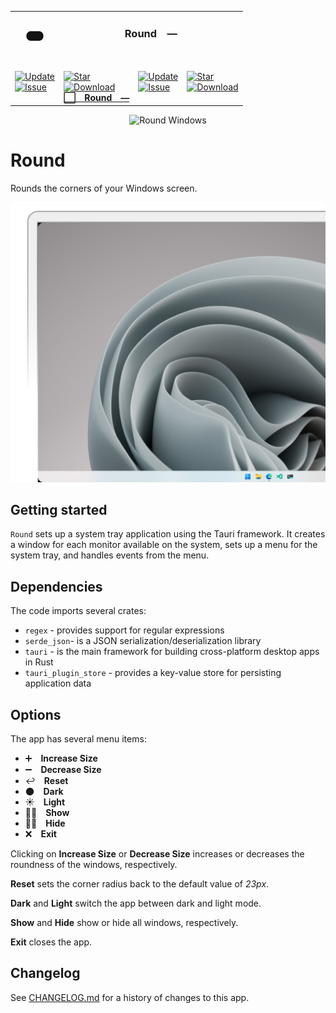 <table><tr> <td colspan="1"> <h3 align="center"> <picture> <source media="(prefers-color-scheme: dark)" srcset="https://raw.githubusercontent.com/PlayForm/Round/Current/src-tauri/src/Image/32x32.png"> <source media="(prefers-color-scheme: light)" srcset="https://raw.githubusercontent.com/PlayForm/Round/Current/src-tauri/src/Image/32x32.png"> <img width="28" alt="" src="https://raw.githubusercontent.com/PlayForm/Round/Current/src-tauri/src/Image/32x32.png"> </picture>  </h3> </td> <td colspan="3" valign="top"> <h3 align="center"> Round — </h3> </td> </tr><tr><td valign="top" colspan="1"><br><a href="HTTPS://GitHub.Com/PlayForm/Round" target="_blank"> <picture> <source media="(prefers-color-scheme: dark)" srcset="https://img.shields.io/github/last-commit/PlayForm/Round?label=Update&color=black&labelColor=black&logoColor=white&logoWidth=0"> <source media="(prefers-color-scheme: light)" srcset="https://img.shields.io/github/last-commit/PlayForm/Round?label=Update&color=white&labelColor=white&logoColor=black&logoWidth=0"> <img src="https://img.shields.io/github/last-commit/PlayForm/Round?label=Update&color=black&labelColor=black&logoColor=white&logoWidth=0" alt="Update" title="Update"> </picture> </a><br><a href="HTTPS://GitHub.Com/PlayForm/Round" target="_blank"> <picture> <source media="(prefers-color-scheme: dark)" srcset="https://img.shields.io/github/issues/PlayForm/Round?label=Issue&color=black&labelColor=black&logoColor=white&logoWidth=0"> <source media="(prefers-color-scheme: light)" srcset="https://img.shields.io/github/issues/PlayForm/Round?label=Issue&color=white&labelColor=white&logoColor=black&logoWidth=0"> <img src="https://img.shields.io/github/issues/PlayForm/Round?label=Issue&color=black&labelColor=black&logoColor=white&logoWidth=0" alt="Issue" title="Issue"> </picture> </a><br><br></td><td valign="top" colspan="1"><br><a href="https://github.com/PlayForm/Round" target="_blank"><picture><source media="(prefers-color-scheme: dark)" srcset="https://img.shields.io/github/stars/PlayForm/Round?style=flat&label=Star&logo=github&color=black&labelColor=black&logoColor=white&logoWidth=0"><source media="(prefers-color-scheme: light)" srcset="https://img.shields.io/github/stars/PlayForm/Round?style=flat&label=Star&logo=github&color=white&labelColor=white&logoColor=black&logoWidth=0"><img src="https://img.shields.io/github/stars/PlayForm/Round?style=flat&label=Star&logo=github&color=black&labelColor=black&logoColor=white&logoWidth=0" alt="Star"></picture></a><br><a href="HTTPS://GitHub.Com/PlayForm/Round" target="_blank"> <picture> <source media="(prefers-color-scheme: dark)" srcset="https://img.shields.io/github/downloads/PlayForm/Round/total?label=Download&color=black&labelColor=black&logoColor=white&logoWidth=0"> <source media="(prefers-color-scheme: light)" srcset="https://img.shields.io/github/downloads/PlayForm/Round/total?label=Download&color=white&labelColor=white&logoColor=black&logoWidth=0"> <img src="https://img.shields.io/github/downloads/PlayForm/Round/total?label=Download&color=black&labelColor=black&logoColor=white&logoWidth=0" alt="Download" title="Download"> </picture> </a><br><a href="https://github.com/PlayForm/Round" target="_blank"><b>⬜ Round —</b></a><br></td><td valign="top" colspan="1"><br><a href="HTTPS://GitHub.Com/RoundWindows/Website" target="_blank"> <picture> <source media="(prefers-color-scheme: dark)" srcset="https://img.shields.io/github/last-commit/RoundWindows/Website?label=Update&color=black&labelColor=black&logoColor=white&logoWidth=0"> <source media="(prefers-color-scheme: light)" srcset="https://img.shields.io/github/last-commit/RoundWindows/Website?label=Update&color=white&labelColor=white&logoColor=black&logoWidth=0"> <img src="https://img.shields.io/github/last-commit/RoundWindows/Website?label=Update&color=black&labelColor=black&logoColor=white&logoWidth=0" alt="Update" title="Update"> </picture> </a><br><a href="HTTPS://GitHub.Com/RoundWindows/Website" target="_blank"> <picture> <source media="(prefers-color-scheme: dark)" srcset="https://img.shields.io/github/issues/RoundWindows/Website?label=Issue&color=black&labelColor=black&logoColor=white&logoWidth=0"> <source media="(prefers-color-scheme: light)" srcset="https://img.shields.io/github/issues/RoundWindows/Website?label=Issue&color=white&labelColor=white&logoColor=black&logoWidth=0"> <img src="https://img.shields.io/github/issues/RoundWindows/Website?label=Issue&color=black&labelColor=black&logoColor=white&logoWidth=0" alt="Issue" title="Issue"> </picture> </a><br><br></td><td valign="top" colspan="1"><br><a href="https://github.com/RoundedCorners/Website" target="_blank"><picture><source media="(prefers-color-scheme: dark)" srcset="https://img.shields.io/github/stars/RoundedCorners/Website?style=flat&label=Star&logo=github&color=black&labelColor=black&logoColor=white&logoWidth=0"><source media="(prefers-color-scheme: light)" srcset="https://img.shields.io/github/stars/RoundedCorners/Website?style=flat&label=Star&logo=github&color=white&labelColor=white&logoColor=black&logoWidth=0"><img src="https://img.shields.io/github/stars/RoundedCorners/Website?style=flat&label=Star&logo=github&color=black&labelColor=black&logoColor=white&logoWidth=0" alt="Star"></picture></a><br><a href="HTTPS://GitHub.Com/RoundWindows/Website" target="_blank"> <picture> <source media="(prefers-color-scheme: dark)" srcset="https://img.shields.io/github/downloads/RoundWindows/Website/total?label=Download&color=black&labelColor=black&logoColor=white&logoWidth=0"> <source media="(prefers-color-scheme: light)" srcset="https://img.shields.io/github/downloads/RoundWindows/Website/total?label=Download&color=white&labelColor=white&logoColor=black&logoWidth=0"> <img src="https://img.shields.io/github/downloads/RoundWindows/Website/total?label=Download&color=black&labelColor=black&logoColor=white&logoWidth=0" alt="Download" title="Download"> </picture> </a><br><a href="https://github.com/RoundedCorners/Website" target="_blank"><b></b></a><br></td></tr></table>

<p align="center">
  <img width="64" height="64" src="./src-tauri/src/Image/icon.ico" alt="Round Windows" />
</p>

# Round

Rounds the corners of your Windows screen.

![Round Windows](./.github/cover.png)

## Getting started

`Round` sets up a system tray application using the Tauri framework. It creates
a window for each monitor available on the system, sets up a menu for the system
tray, and handles events from the menu.

## Dependencies

The code imports several crates:

-   `regex` - provides support for regular expressions
-   `serde_json`- is a JSON serialization/deserialization library
-   `tauri` - is the main framework for building cross-platform desktop apps in
    Rust
-   `tauri_plugin_store` - provides a key-value store for persisting application
    data

## Options

The app has several menu items:

-   ➕ **Increase Size**
-   ➖ **Decrease Size**
-   ↩️ **Reset**
-   🌑 **Dark**
-   ☀️ **Light**
-   👨🏻 **Show**
-   🥷🏽 **Hide**
-   ❌ **Exit**

Clicking on **Increase Size** or **Decrease Size** increases or decreases the
roundness of the windows, respectively.

**Reset** sets the corner radius back to the default value of _23px_.

**Dark** and **Light** switch the app between dark and light mode.

**Show** and **Hide** show or hide all windows, respectively.

**Exit** closes the app.

## Changelog

See [CHANGELOG.md](CHANGELOG.md) for a history of changes to this app.
